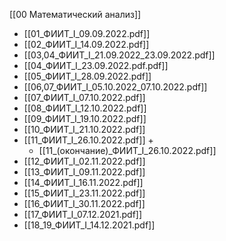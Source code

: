 [[00 Математический анализ]]

- [[01_ФИИТ_I_09.09.2022.pdf]]
- [[02_ФИИТ_I_14.09.2022.pdf]]
- [[03,04_ФИИТ_I_21.09.2022_23.09.2022.pdf]]
- [[04_ФИИТ_I_23.09.2022.pdf.pdf]]
- [[05_ФИИТ_I_28.09.2022.pdf]]
- [[06,07_ФИИТ_I_05.10.2022_07.10.2022.pdf]]
- [[07_ФИИТ_I_07.10.2022.pdf]]
- [[08_ФИИТ_I_12.10.2022.pdf]]
- [[09_ФИИТ_I_19.10.2022.pdf]]
- [[10_ФИИТ_I_21.10.2022.pdf]]
- [[11_ФИИТ_I_26.10.2022.pdf]] + 
	- [[11_(окончание)_ФИИТ_I_26.10.2022.pdf]]
- [[12_ФИИТ_I_02.11.2022.pdf]]
- [[13_ФИИТ_I_09.11.2022.pdf]]
- [[14_ФИИТ_I_16.11.2022.pdf]]
- [[15_ФИИТ_I_23.11.2022.pdf]]
- [[16_ФИИТ_I_30.11.2022.pdf]]
- [[17_ФИИТ_I_07.12.2021.pdf]]
- [[18_19_ФИИТ_I_14.12.2021.pdf]]